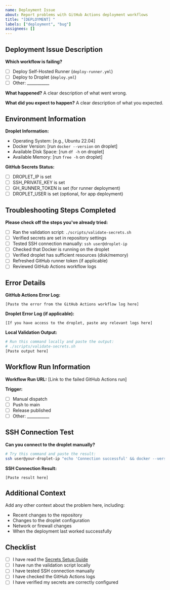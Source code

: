 ```yaml
---
name: Deployment Issue
about: Report problems with GitHub Actions deployment workflows
title: "[DEPLOYMENT] "
labels: ["deployment", "bug"]
assignees: []
---
```


## Deployment Issue Description

**Which workflow is failing?**
- [ ] Deploy Self-Hosted Runner (`deploy-runner.yml`)
- [ ] Deploy to Droplet (`deploy.yml`)
- [ ] Other: ___________

**What happened?**
A clear description of what went wrong.

**What did you expect to happen?**
A clear description of what you expected.

## Environment Information

**Droplet Information:**
- Operating System: [e.g., Ubuntu 22.04]
- Docker Version: [run `docker --version` on droplet]
- Available Disk Space: [run `df -h` on droplet]
- Available Memory: [run `free -h` on droplet]

**GitHub Secrets Status:**
- [ ] DROPLET_IP is set
- [ ] SSH_PRIVATE_KEY is set  
- [ ] GH_RUNNER_TOKEN is set (for runner deployment)
- [ ] DROPLET_USER is set (optional, for app deployment)

## Troubleshooting Steps Completed

**Please check off the steps you've already tried:**

- [ ] Ran the validation script: `./scripts/validate-secrets.sh`
- [ ] Verified secrets are set in repository settings
- [ ] Tested SSH connection manually: `ssh user@droplet-ip`
- [ ] Checked that Docker is running on the droplet
- [ ] Verified droplet has sufficient resources (disk/memory)
- [ ] Refreshed GitHub runner token (if applicable)
- [ ] Reviewed GitHub Actions workflow logs

## Error Details

**GitHub Actions Error Log:**
```
[Paste the error from the GitHub Actions workflow log here]
```

**Droplet Error Log (if applicable):**
```
[If you have access to the droplet, paste any relevant logs here]
```

**Local Validation Output:**
```bash
# Run this command locally and paste the output:
# ./scripts/validate-secrets.sh
[Paste output here]
```

## Workflow Run Information

**Workflow Run URL:**
[Link to the failed GitHub Actions run]

**Trigger:**
- [ ] Manual dispatch
- [ ] Push to main
- [ ] Release published
- [ ] Other: ___________

## SSH Connection Test

**Can you connect to the droplet manually?**
```bash
# Try this command and paste the result:
ssh user@your-droplet-ip "echo 'Connection successful' && docker --version"
```

**SSH Connection Result:**
```
[Paste result here]
```

## Additional Context

Add any other context about the problem here, including:
- Recent changes to the repository
- Changes to the droplet configuration
- Network or firewall changes
- When the deployment last worked successfully

## Checklist

- [ ] I have read the [Secrets Setup Guide](../SECRETS_SETUP.md)
- [ ] I have run the validation script locally
- [ ] I have tested SSH connection manually
- [ ] I have checked the GitHub Actions logs
- [ ] I have verified my secrets are correctly configured